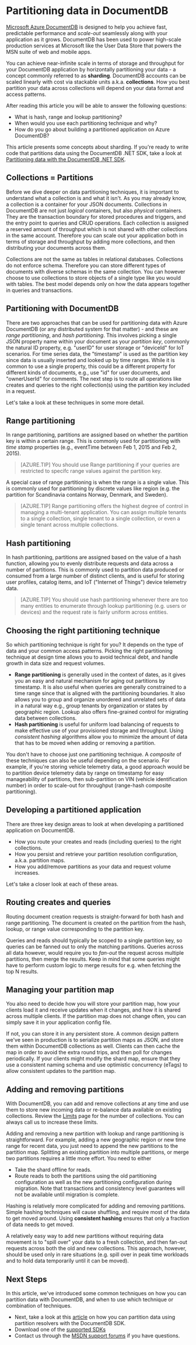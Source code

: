 <properties      
    pageTitle="Partitioning data in DocumentDB | Microsoft Azure"      
    description="Learn about how to partition data in DocumentDB, and when to use Hash, Range and Lookup partitioning."          
    services="documentdb"      
    authors="arramac"      
    manager="jhubbard"      
    editor="monicar"      
    documentationCenter=""/> 
<tags      
    ms.service="documentdb"      
    ms.workload="data-services"      
    ms.tgt_pltfrm="na"      
    ms.devlang="na"      
    ms.topic="article"      
    ms.date="09/14/2015"      
    ms.author="arramac"/> 

# Partitioning data in DocumentDB

[Microsoft Azure DocumentDB](../../services/documentdb/) is designed to help you achieve fast, predictable performance and *scale-out* seamlessly along with your application as it grows. DocumentDB has been used to power high-scale production services at Microsoft like the User Data Store that powers the MSN suite of web and mobile apps. 

You can achieve near-infinite scale in terms of storage and throughput for your DocumentDB application by horizontally partitioning your data - a concept commonly referred to as **sharding**.  DocumentDB accounts can be scaled linearly with cost via stackable units a.k.a. **collections**. How you best partition your data across collections will depend on your data format and access patterns. 

After reading this article you will be able to answer the following questions:   

 - What is hash, range and lookup partitioning?
 - When would you use each partitioning technique and why?
 - How do you go about building a partitioned application on Azure DocumentDB?

This article presents some concepts about sharding. If you're ready to write code that partitions data using the DocumentDB .NET SDK, take a look at [Partitioning data with the DocumentDB .NET SDK](documentdb-sharding.md).

## Collections = Partitions

Before we dive deeper on data partitioning techniques, it is important to understand what a collection is and what it isn't. As you may already know, a collection is a container for your JSON documents. Collections in DocumentDB are not just *logical* containers, but also *physical* containers. They are the transaction boundary for stored procedures and triggers, and the entry point to queries and CRUD operations. Each collection is assigned a reserved amount of throughput which is not shared with other collections in the same account. Therefore you can scale out your application both in terms of storage and throughput by adding more collections, and then distributing your documents across them.

Collections are not the same as tables in relational databases. Collections do not enforce schema. Therefore you can store different types of documents with diverse schemas in the same collection. You can however choose to use collections to store objects of a single type like you would with tables. The best model depends only on how the data appears together in queries and transactions.

## Partitioning with DocumentDB

There are two approaches that can be used for partitioning data with Azure DocumentDB (or any distributed system for that matter) - and these are *range partitioning*, and *hash partitioning*. This involves picking a single JSON property name within your document as your *partition key*, commonly the natural ID property, e.g. "userID" for user storage or "deviceId" for IoT scenarios. For time series data, the "timestamp" is used as the partition key since data is usually inserted and looked up by time ranges. While it is common to use a single property, this could be a different property for different kinds of documents, e.g., use "id" for user documents, and "ownerUserId" for comments. The next step is to route all operations like creates and queries to the right collection(s) using the partition key included in a request.

Let's take a look at these techniques in some more detail.

## Range partitioning

In range partitioning, partitions are assigned based on whether the partition key is within a certain range. This is commonly used for partitioning with *time stamp* properties (e.g., eventTime between Feb 1, 2015 and Feb 2, 2015). 

> [AZURE.TIP] You should use Range partitioning if your queries are restricted to specifc range values against the partition key.

A special case of range partitioning is when the range is a single value. This is commonly used for partitioning by discrete values like region (e.g. the partition for Scandinavia contains Norway, Denmark, and Sweden). 

> [AZURE.TIP] Range partitioning offers the highest degree of control in managing a multi-tenant application. You can assign multiple tenants to a single collection, single tenant to a single collection, or even a single tenant across multiple collections. 

## Hash partitioning

In hash partitioning, partitions are assigned based on the value of a hash function, allowing you to evenly distribute requests and data across a number of partitions. This is commonly used to partition data produced or consumed from a large number of distinct clients, and is useful for storing user profiles, catalog items, and IoT ("Internet of Things") device telemetry data. 

> [AZURE.TIP] You should use hash partitioning whenever there are too many entities to enumerate through lookup partitioning (e.g. users or devices) and the request rate is fairly uniform across entities.

## Choosing the right partitioning technique

So which partitioning technique is right for you? It depends on the type of data and your common access patterns. Picking the right partitioning technique at design time allows you to avoid technical debt, and handle growth in data size and request volumes.

- **Range partitioning** is generally used in the context of dates, as it gives you an easy and natural mechanism for aging out partitions by timestamp. It is also useful when queries are generally constrained to a time range since that is aligned with the partitioning boundaries. It also allows you to group and organize unordered and unrelated sets of data in a natural way e.g., group tenants by organization or states by geographic region. Lookup also offers fine-grained control for migrating data between collections. 
- **Hash partitioning** is useful for uniform load balancing of requests to make effective use of your provisioned storage and throughput. Using *consistent hashing* algorithms allow you to minimize the amount of data that has to be moved when adding or removing a partition.

You don't have to choose just one partitioning technique. A *composite* of these techniques can also be useful depending on the scenario. For example, if you're storing vehicle telemetry data, a good approach would be to partition device telemetry data by range on timestamp for easy manageability of partitions, then sub-partition on VIN (vehicle identification number) in order to scale-out for throughput (range-hash composite partitioning).

## Developing a partitioned application
There are three key design areas to look at when developing a partitioned application on DocumentDB.

- How you route your creates and reads (including queries) to the right collections.
- How you persist and retrieve your partition resolution configuration, a.k.a. partition maps.
- How you add/remove partitions as your data and request volume increases.

Let's take a closer look at each of these areas.

## Routing creates and queries

Routing document creation requests is straight-forward for both hash and range partitioning. The document is created on the partition from the hash, lookup, or range value corresponding to the partition key.

Queries and reads should typically be scoped to a single partition key, so queries can be fanned out to only the matching partitions. Queries across all data however, would require you to *fan-out* the request across multiple partitions, then merge the results. Keep in mind that some queries might have to perform custom logic to merge results for e.g. when fetching the top N results.

## Managing your partition map

You also need to decide how you will store your partition map, how your clients load it and receive updates when it changes, and how it is shared across multiple clients. If the partition map does not change often, you can simply save it in your application config file. 

If not, you can store it in any persistent store. A common design pattern we've seen in production is to serialize partition maps as JSON, and store them within DocumentDB collections as well. Clients can then cache the map in order to avoid the extra round trips, and then poll for changes periodically. If your clients might modify the shard map, ensure that they use a consistent naming schema and use optimistic concurrency (eTags) to allow consistent updates to the partition map.

## Adding and removing partitions

With DocumentDB, you can add and remove collections at any time and use them to store new incoming data or re-balance data available on existing collections. Review the [Limits](documentdb-limits.md) page for the number of collections. You can always call us to increase these limits.

Adding and removing a new partition with lookup and range partitioning is straightforward. For example, adding a new geographic region or new time range for recent data, you just need to append the new partitions to the partition map. Splitting an existing partition into multiple partitions, or merge two partitions requires a little more effort. You need to either 

- Take the shard offline for reads.
- Route reads to both the partitions using the old partitioning configuration as well as the new partitioning configuration during migration. Note that transactions and consistency level guarantees will not be available until migration is complete.

Hashing is relatively more complicated for adding and removing partitions. Simple hashing techniques will cause shuffling, and require most of the data to get moved around. Using **consistent hashing** ensures that only a fraction of data needs to get moved.

A relatively easy way to add new partitions without requiring data movement is to  "spill over" your data to a fresh collection, and then fan-out requests across both the old and new collections. This approach, however, should be used only in rare situations (e.g. spill over in peak time workloads and to hold data temporarily until it can be moved).

## Next Steps
In this article, we've introduced some common techniques on how you can partition data with DocumentDB, and when to use which technique or combination of techniques. 

-   Next, take a look at this [article](documentdb-sharding.md) on how you can partition data using partition resolvers with the DocumentDB SDK. 
-   Download one of the [supported SDKs](https://msdn.microsoft.com/library/azure/dn781482.aspx)
-   Contact us through the [MSDN support forums](https://social.msdn.microsoft.com/forums/azure/home?forum=AzureDocumentDB) if you have questions.
   


 
